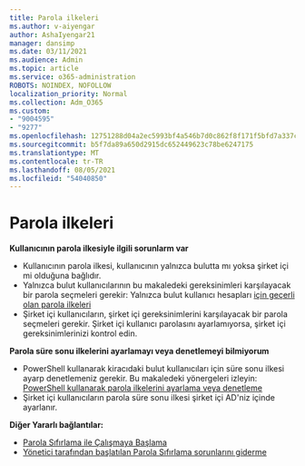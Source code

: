 ```yaml
---
title: Parola ilkeleri
ms.author: v-aiyengar
author: AshaIyengar21
manager: dansimp
ms.date: 03/11/2021
ms.audience: Admin
ms.topic: article
ms.service: o365-administration
ROBOTS: NOINDEX, NOFOLLOW
localization_priority: Normal
ms.collection: Adm_O365
ms.custom:
- "9004595"
- "9277"
ms.openlocfilehash: 12751288d04a2ec5993bf4a546b7d0c862f8f171f5bfd7a337cb79cb95792056
ms.sourcegitcommit: b5f7da89a650d2915dc652449623c78be6247175
ms.translationtype: MT
ms.contentlocale: tr-TR
ms.lasthandoff: 08/05/2021
ms.locfileid: "54040850"
---
```

# <a name="password-policies"></a>Parola ilkeleri

**Kullanıcının parola ilkesiyle ilgili sorunlarm var**

- Kullanıcının parola ilkesi, kullanıcının yalnızca bulutta mı yoksa şirket içi mi olduğuna bağlıdır.
- Yalnızca bulut kullanıcılarının bu makaledeki gereksinimleri karşılayacak bir parola seçmeleri gerekir: Yalnızca bulut kullanıcı hesapları [için geçerli olan parola ilkeleri](https://docs.microsoft.com/azure/active-directory/authentication/concept-sspr-policy?WT.mc_id=Portal-Microsoft_Azure_Support#password-policies-that-only-apply-to-cloud-user-accounts)
- Şirket içi kullanıcıların, şirket içi gereksinimlerini karşılayacak bir parola seçmeleri gerekir. Şirket içi kullanıcı parolasını ayarlamıyorsa, şirket içi gereksinimlerinizi kontrol edin.

**Parola süre sonu ilkelerini ayarlamayı veya denetlemeyi bilmiyorum**

- PowerShell kullanarak kiracıdaki bulut kullanıcıları için süre sonu ilkesi ayarp denetlemeniz gerekir. Bu makaledeki yönergeleri izleyin: [PowerShell kullanarak parola ilkelerini ayarlama veya denetleme](https://docs.microsoft.com/azure/active-directory/authentication/concept-sspr-policy?WT.mc_id=Portal-Microsoft_Azure_Support#set-or-check-the-password-policies-by-using-powershell)
- Şirket içi kullanıcıların parola süre sonu ilkesi şirket içi AD'niz içinde ayarlanır.

**Diğer Yararlı bağlantılar:**
- [Parola Sıfırlama ile Çalışmaya Başlama](https://docs.microsoft.com/azure/active-directory/authentication/concept-sspr-policy?WT.mc_id=Portal-Microsoft_Azure_Support#set-or-check-the-password-policies-by-using-powershell)
- [Yönetici tarafından başlatılan Parola Sıfırlama sorunlarını giderme](https://docs.microsoft.com/azure/active-directory/active-directory-passwords-troubleshoot?WT.mc_id=Portal-Microsoft_Azure_Support#troubleshoot-the-password-reset-portal)
